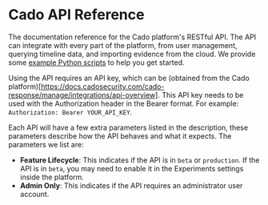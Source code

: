 # Cado API Reference

The documentation reference for the Cado platform's RESTful API. The API can integrate with every part of the platform, from user management, querying timeline data, and importing evidence from the cloud. We provide some [example Python scripts](https://github.com/cado-security/cado-api-examples) to help you get started.

Using the API requires an API key, which can be (obtained from the Cado platform)[https://docs.cadosecurity.com/cado-response/manage/integrations/api-overview]. This API key needs to be used with the Authorization header in the Bearer format. For example: `Authorization: Bearer YOUR_API_KEY`. 

Each API will have a few extra parameters listed in the description, these parameters describe how the API behaves and what it expects. The parameters we list are:

* **Feature Lifecycle**: This indicates if the API is in `beta` or `production`. If the API is in `beta`, you may need to enable it in the Experiments settings inside the platform.
* **Admin Only**: This indicates if the API requires an administrator user account.
